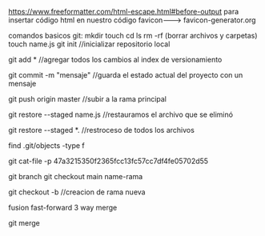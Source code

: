 
https://www.freeformatter.com/html-escape.html#before-output
para insertar código html en nuestro código
favicon---> favicon-generator.org

comandos basicos git:
mkdir
touch
cd
ls
rm
-rf (borrar archivos y carpetas)
touch name.js
git init  //inicializar repositorio local

git add *   //agregar todos los cambios al index de versionamiento

git commit -m "mensaje"    //guarda el estado actual del proyecto con un mensaje

git push origin master     //subir a la rama principal

git restore --staged name.js
//restauramos el archivo que se eliminó

git restore --staged *. //restroceso de todos los archivos

find .git/objects -type f   

git cat-file -p 47a3215350f2365fcc13fc57cc7df4fe05702d55

git branch 
git checkout main name-rama

git checkout -b //creacion de rama
nueva

fusion
fast-forward
3 way merge

git merge